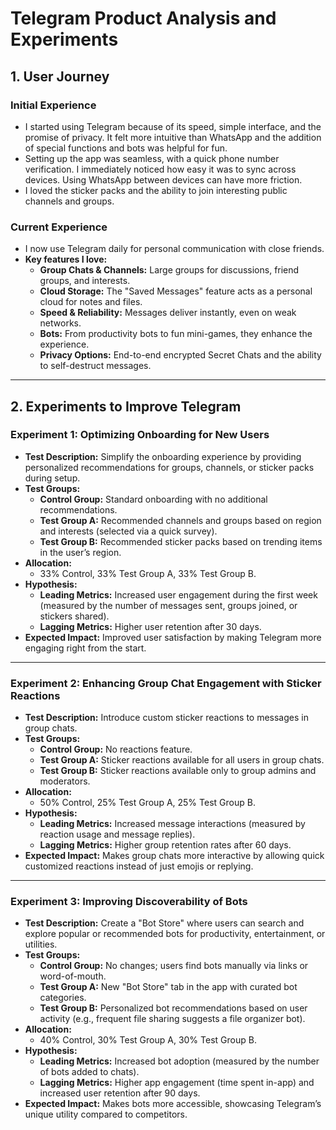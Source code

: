# Telegram Product Analysis and Experiments

## **1. User Journey**

### **Initial Experience**
- I started using Telegram because of its speed, simple interface, and the promise of privacy. It felt more intuitive than WhatsApp 
and the addition of special functions and bots was helpful for fun.
- Setting up the app was seamless, with a quick phone number verification. I immediately noticed how easy it was to sync across devices.
Using WhatsApp between devices can have more friction.
- I loved the sticker packs and the ability to join interesting public channels and groups.

### **Current Experience**
- I now use Telegram daily for personal communication with close friends.
- **Key features I love:**
  - **Group Chats & Channels:** Large groups for discussions, friend groups, and interests.
  - **Cloud Storage:** The "Saved Messages" feature acts as a personal cloud for notes and files.
  - **Speed & Reliability:** Messages deliver instantly, even on weak networks.
  - **Bots:** From productivity bots to fun mini-games, they enhance the experience.
  - **Privacy Options:** End-to-end encrypted Secret Chats and the ability to self-destruct messages.

---

## **2. Experiments to Improve Telegram**

### **Experiment 1: Optimizing Onboarding for New Users**
- **Test Description:** Simplify the onboarding experience by providing personalized recommendations for groups, channels, or sticker packs during setup.
- **Test Groups:**
  - **Control Group:** Standard onboarding with no additional recommendations.
  - **Test Group A:** Recommended channels and groups based on region and interests (selected via a quick survey).
  - **Test Group B:** Recommended sticker packs based on trending items in the user’s region.
- **Allocation:**
  - 33% Control, 33% Test Group A, 33% Test Group B.
- **Hypothesis:**
  - **Leading Metrics:** Increased user engagement during the first week (measured by the number of messages sent, groups joined, or stickers shared).
  - **Lagging Metrics:** Higher user retention after 30 days.
- **Expected Impact:** Improved user satisfaction by making Telegram more engaging right from the start.

---

### **Experiment 2: Enhancing Group Chat Engagement with Sticker Reactions**
- **Test Description:** Introduce custom sticker reactions to messages in group chats.
- **Test Groups:**
  - **Control Group:** No reactions feature.
  - **Test Group A:** Sticker reactions available for all users in group chats.
  - **Test Group B:** Sticker reactions available only to group admins and moderators.
- **Allocation:**
  - 50% Control, 25% Test Group A, 25% Test Group B.
- **Hypothesis:**
  - **Leading Metrics:** Increased message interactions (measured by reaction usage and message replies).
  - **Lagging Metrics:** Higher group retention rates after 60 days.
- **Expected Impact:** Makes group chats more interactive by allowing quick customized reactions instead of just emojis or replying.

---

### **Experiment 3: Improving Discoverability of Bots**
- **Test Description:** Create a "Bot Store" where users can search and explore popular or recommended bots for productivity, entertainment, or utilities.
- **Test Groups:**
  - **Control Group:** No changes; users find bots manually via links or word-of-mouth.
  - **Test Group A:** New "Bot Store" tab in the app with curated bot categories.
  - **Test Group B:** Personalized bot recommendations based on user activity (e.g., frequent file sharing suggests a file organizer bot).
- **Allocation:**
  - 40% Control, 30% Test Group A, 30% Test Group B.
- **Hypothesis:**
  - **Leading Metrics:** Increased bot adoption (measured by the number of bots added to chats).
  - **Lagging Metrics:** Higher app engagement (time spent in-app) and increased user retention after 90 days.
- **Expected Impact:** Makes bots more accessible, showcasing Telegram’s unique utility compared to competitors.



